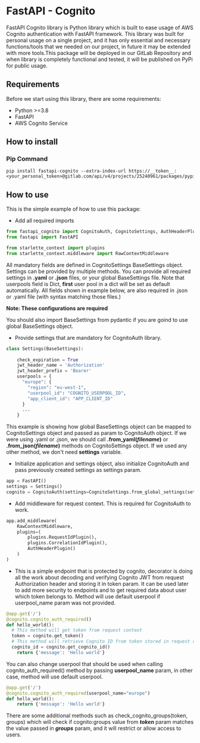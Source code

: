 # FastAPI - Cognito
FastAPI Cognito library is Python library which is built to ease usage of AWS Cognito authentication
with FastAPI framework. This library was built for personal usage on a single project, and it has only
essential and necessary functions/tools that we needed on our project, in future it may be extended
with more tools.This package will be deployed in our GitLab Repository and when library is completely functional
and tested, it will be published on PyPi for public usage.

## Requirements

Before we start using this library, there are some requirements:
* Python >=3.8
* FastAPI 
* AWS Cognito Service

## How to install

### Pip Command
```
pip install fastapi-cognito --extra-index-url https://__token__:<your_personal_token>@gitlab.com/api/v4/projects/25240961/packages/pypi/simple
```

## How to use
This is the simple example of how to use this package:

* Add all required imports

```python
from fastapi_cognito import CognitoAuth, CognitoSettings, AuthHeaderPlugin
from fastapi import FastAPI

from starlette_context import plugins
from starlette_context.middleware import RawContextMiddleware
```
  
All mandatory fields are defined in CognitoSettings
BaseSettings object. Settings can be provided by multiple methods. You can provide all required settings in **.yaml** or
  **.json** files, or your global BaseSettings file. Note that userpools field is Dict, **first** user pool in a dict
will be set as default automatically. All fields shown in example below, are also required in .json or .yaml file
(with syntax matching those files.)

**Note: These configurations are required**

You should also import BaseSettings from pydantic if you are goind to use global BaseSettings object.
* Provide settings that are mandatory for CognitoAuth library. 

```python
class Settings(BaseSettings):
    
    check_expiration = True
    jwt_header_name = 'Authorization'
    jwt_header_prefix = 'Bearer'
    userpools = {
      "europe": {
        "region": "eu-west-1",
        "userpool_id": "COGNITO_USERPOOL_ID",
        "app_client_id": "APP_CLIENT_ID"
      }
      ...
    }
```
  
This example is showing how global BaseSettings object can be mapped to CognitoSettings object and passed as param to
CognitoAuth object. If we were using .yaml or .json, we should call **.from_yaml(_filename_)** or
**.from_json(_filename_)** methods on CognitoSettings object. If we used any other method, we don't need **settings**
variable.

* Initialize application and settings object, also initialize CognitoAuth and pass previously created
settings as settings param.
  
```python
app = FastAPI()
settings = Settings()
cognito = CognitoAuth(settings=CognitoSettings.from_global_settings(settings))
```

* Add middleware for request context. This is required for CognitoAuth to work.

```python
app.add_middleware(
    RawContextMiddleware,
    plugins=(
        plugins.RequestIdPlugin(),
        plugins.CorrelationIdPlugin(),
        AuthHeaderPlugin()
    )
)
```

* This is a simple endpoint that is protected by cognito, decorator is doing all the work about decoding and verifying
  Cognito JWT from request Authorization header and storing it in token param. 
  It can be used later to add more security to endpoints and to get required data about user which token belongs to.
  Method will use default userpool if userpool_name param was not provided.
  
```python
@app.get('/')
@cognito.cognito_auth_required()
def hello_world():
  # This method will get token from request context
  token = cognito.get_token()
  # This method will retrieve Cognito ID from token stored in request context
  cognito_id = cognito.get_cognito_id()
    return {'message': 'Hello world'}
```
You can also change userpool that should be used when calling cognito_auth_required() method by passing
**userpool_name** param, in other case, method will use default userpool.

```python
@app.get('/')
@cognito.cognito_auth_required(userpool_name="europe")
def hello_world():
    return {'message': 'Hello world'}
```

There are some additional methods such as check_cognito_groups(token, groups) which will check if cognito:groups value
from **_token_** param matches the value passed in **_groups_** param, and it will restrict or allow access to users.